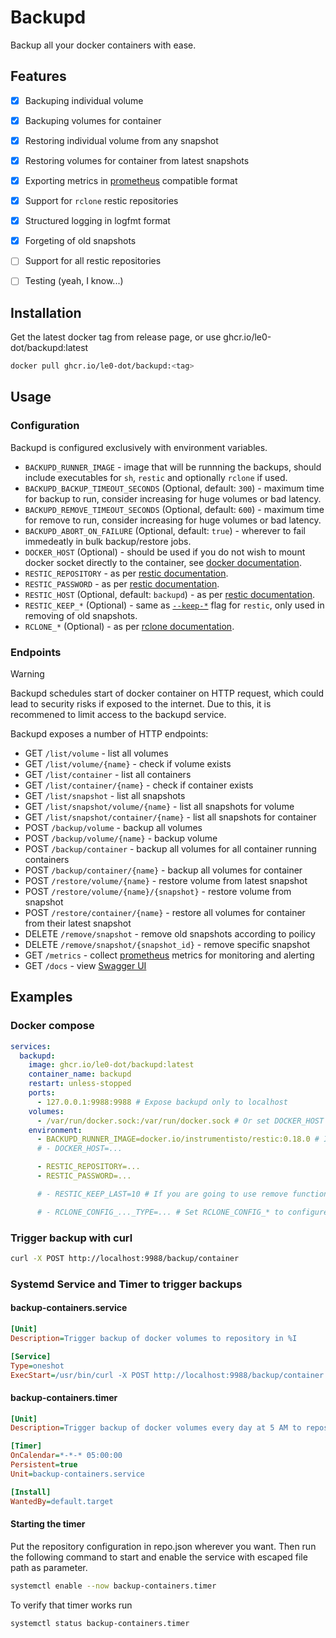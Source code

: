 # Backupd

Backup all your docker containers with ease.


## Features

- [x] Backuping individual volume
- [x] Backuping volumes for container
- [x] Restoring individual volume from any snapshot
- [x] Restoring volumes for container from latest snapshots
- [x] Exporting metrics in [prometheus](https://prometheus.io) compatible format
- [x] Support for `rclone` restic repositories
- [x] Structured logging in logfmt format
- [x] Forgeting of old snapshots
- [ ] Support for all restic repositories
- [ ] Testing (yeah, I know...)


## Installation

Get the latest docker tag from release page, or use ghcr.io/le0-dot/backupd:latest
```sh
docker pull ghcr.io/le0-dot/backupd:<tag>
```

## Usage

### Configuration

Backupd is configured exclusively with environment variables.

- `BACKUPD_RUNNER_IMAGE` - image that will be runnning the backups, should include executables for `sh`, `restic` and optionally `rclone` if used.
- `BACKUPD_BACKUP_TIMEOUT_SECONDS` (Optional, default: `300`) - maximum time for backup to run, consider increasing for huge volumes or bad latency.
- `BACKUPD_REMOVE_TIMEOUT_SECONDS` (Optional, default: `600`) - maximum time for remove to run, consider increasing for huge volumes or bad latency.
- `BACKUPD_ABORT_ON_FAILURE` (Optional, default: `true`) - wherever to fail immedeatly in bulk backup/restore jobs.
- `DOCKER_HOST` (Optional) - should be used if you do not wish to mount docker socket directly to the container, see [docker documentation](https://docs.docker.com/reference/cli/docker/#environment-variables).
- `RESTIC_REPOSITORY` - as per [restic documentation](https://restic.readthedocs.io/en/stable/040_backup.html#environment-variables).
- `RESTIC_PASSWORD` - as per [restic documentation](https://restic.readthedocs.io/en/stable/040_backup.html#environment-variables).
- `RESTIC_HOST` (Optional, default: `backupd`) - as per [restic documentation](https://restic.readthedocs.io/en/stable/040_backup.html#environment-variables).
- `RESTIC_KEEP_*` (Optional) - same as [`--keep-*`](https://restic.readthedocs.io/en/stable/060_forget.html#removing-snapshots-according-to-a-policy) flag for `restic`, only used in removing of old snapshots.
- `RCLONE_*` (Optional) - as per [rclone documentation](https://rclone.org/docs/#environment-variables).


### Endpoints

> [!WARNING]
> Backupd schedules start of docker container on HTTP request, which could lead to security risks if exposed to the internet. Due to this, it is recommened to limit access to the backupd service.

Backupd exposes a number of HTTP endpoints:
- GET `/list/volume` - list all volumes
- GET `/list/volume/{name}` - check if volume exists
- GET `/list/container` - list all containers
- GET `/list/container/{name}` - check if container exists
- GET `/list/snapshot` - list all snapshots
- GET `/list/snapshot/volume/{name}` - list all snapshots for volume
- GET `/list/snapshot/container/{name}` - list all snapshots for container
- POST `/backup/volume` - backup all volumes
- POST `/backup/volume/{name}` - backup volume
- POST `/backup/container` - backup all volumes for all container running containers
- POST `/backup/container/{name}` - backup all volumes for container
- POST `/restore/volume/{name}` - restore volume from latest snapshot
- POST `/restore/volume/{name}/{snapshot}` - restore volume from snapshot
- POST `/restore/container/{name}` - restore all volumes for container from their latest snapshot
- DELETE `/remove/snapshot` - remove old snapshots according to poilicy
- DELETE `/remove/snapshot/{snapshot_id}` - remove specific snapshot
- GET `/metrics` - collect [prometheus](https://prometheus.io) metrics for monitoring and alerting
- GET `/docs` - view [Swagger UI](https://swagger.io/tools/swagger-ui)

## Examples

### Docker compose
```yaml file=compose.yaml
services:
  backupd:
    image: ghcr.io/le0-dot/backupd:latest
    container_name: backupd
    restart: unless-stopped
    ports:
      - 127.0.0.1:9988:9988 # Expose backupd only to localhost
    volumes:
      - /var/run/docker.sock:/var/run/docker.sock # Or set DOCKER_HOST
    environment:
      - BACKUPD_RUNNER_IMAGE=docker.io/instrumentisto/restic:0.18.0 # Includes restic and rclone
      # - DOCKER_HOST=...

      - RESTIC_REPOSITORY=...
      - RESTIC_PASSWORD=...

      # - RESTIC_KEEP_LAST=10 # If you are going to use remove functionality

      # - RCLONE_CONFIG_..._TYPE=... # Set RCLONE_CONFIG_* to configure rclone repository
```

### Trigger backup with curl
```sh
curl -X POST http://localhost:9988/backup/container
```

### Systemd Service and Timer to trigger backups

#### backup-containers.service

```ini
[Unit]
Description=Trigger backup of docker volumes to repository in %I

[Service]
Type=oneshot
ExecStart=/usr/bin/curl -X POST http://localhost:9988/backup/container
```

#### backup-containers.timer

```ini
[Unit]
Description=Trigger backup of docker volumes every day at 5 AM to repository in %I

[Timer]
OnCalendar=*-*-* 05:00:00
Persistent=true
Unit=backup-containers.service

[Install]
WantedBy=default.target
```

#### Starting the timer
Put the repository configuration in repo.json wherever you want. Then run the following command to start and enable the service with escaped file path as parameter.
```sh
systemctl enable --now backup-containers.timer
```

To verify that timer works run
```sh
systemctl status backup-containers.timer
```
